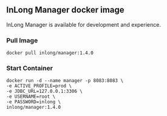 ## InLong Manager docker image

InLong Manager is available for development and experience.

### Pull Image

```
docker pull inlong/manager:1.4.0
```

### Start Container

```
docker run -d --name manager -p 8083:8083 \
-e ACTIVE_PROFILE=prod \
-e JDBC_URL=127.0.0.1:3306 \
-e USERNAME=root \
-e PASSWORD=inlong \
inlong/manager:1.4.0
```